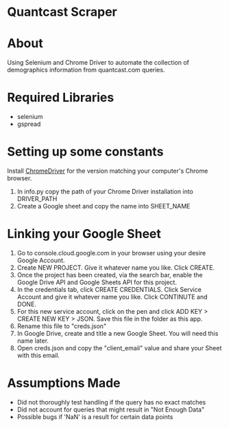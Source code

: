 # Quantcast Scraper
# About
Using Selenium and Chrome Driver to automate the collection of demographics information from quantcast.com queries.

# Required Libraries
- selenium
- gspread

# Setting up some constants
Install [ChromeDriver](https://chromedriver.chromium.org/downloads) for the version matching your computer's Chrome browser.
1. In info.py copy the path of your Chrome Driver installation into DRIVER_PATH
2. Create a Google sheet and copy the name into SHEET_NAME

# Linking your Google Sheet
1. Go to console.cloud.google.com in your browser using your desire Google Account.
2. Create NEW PROJECT. Give it whatever name you like. Click CREATE.
3. Once the project has been created, via the search bar, enable the Google Drive API and Google Sheets API for this project.
4. In the credentials tab, click CREATE CREDENTIALS. Click Service Account and give it whatever name you like. Click CONTINUTE and DONE.
5. For this new service account, click on the pen and click ADD KEY > CREATE NEW KEY > JSON. Save this file in the folder as this app.
6. Rename this file to "creds.json"
7. In Google Drive, create and title a new Google Sheet. You will need this name later.
8. Open creds.json and copy the "client_email" value and share your Sheet with this email.

# Assumptions Made
- Did not thoroughly test handling if the query has no exact matches
- Did not account for queries that might result in "Not Enough Data"
- Possible bugs if 'NaN' is a result for certain data points
